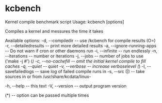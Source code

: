 kcbench
=======

Kernel compile benchmark script
Usage: kcbench [options]

Compiles a kernel and messures the time it takes

Available options:
 -d, --compiledir <path>      -- use <path>/kcbench for compile results (O=)
 -r, --detailedresults        -- print more detailed results
 -a, --ignore-running-apps    -- Do not warn if cron or other daemons run
 -i, --infinite               -- run endlessly
 -n, --iterations <int>       -- number or iterations
 -j, --jobs <int>             -- number of jobs to use ('make -j #') (*)
 -c, --no-cachefill           -- omit the initial kernel compile to fill caches
 -q, --quiet                  -- quiet
 -v, --verbose                -- increase verboselevel (*)
 -l, --savefailedlogs <path>  -- save log of failed compile runs in <path>
 -s, --src (<path>|<version>) -- take sources in <path> or from
                                 /usr/share/kcdata/linux-<version>

 -h, --help                   -- this text
 -V, --version                -- output program version

(*) -- option can be passed multiple times

